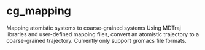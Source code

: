 # cg_mapping
Mapping atomistic systems to coarse-grained systems
Using MDTraj libraries and user-defined mapping files, convert an atomistic trajectory to a coarse-grained trajectory.
Currently only support gromacs file formats.
